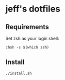 jeff's dotfiles
===================

Requirements
------------

Set zsh as your login shell:

    chsh -s $(which zsh)

Install
-------

    ./install.sh
